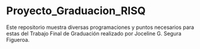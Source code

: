 # Proyecto_Graduacion_RISQ
Este repositorio muestra diversas programaciones y puntos necesarios para estas del Trabajo Final de Graduación realizado por Joceline G. Segura Figueroa.
